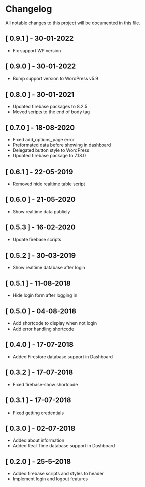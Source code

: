 # Changelog

All notable changes to this project will be documented in this file.

## [ 0.9.1 ] - 30-01-2022

- Fix support WP version
## [ 0.9.0 ] - 30-01-2022

- Bump support version to WordPress v5.9

## [ 0.8.0 ] - 30-01-2021

- Updated firebase packages to 8.2.5
- Moved scripts to the end of body tag

## [ 0.7.0 ] - 18-08-2020

- Fixed add_options_page error
- Preformated data before showing in dashboard
- Delegated button style to WordPress
- Updated firebase package to 7.18.0

## [ 0.6.1 ] - 22-05-2019

- Removed hide realtime table script

## [ 0.6.0 ] - 21-05-2020

- Show realtime data publicly

## [ 0.5.3 ] - 16-02-2020

- Update firebase scripts

## [ 0.5.2 ] - 30-03-2019

- Show realtime database after login

## [ 0.5.1 ] - 11-08-2018

- Hide login form after logging in

## [ 0.5.0 ] - 04-08-2018

- Add shortcode to display when not login
- Add error handling shortcode

## [ 0.4.0 ] - 17-07-2018

- Added Firestore database support in Dashboard

## [ 0.3.2 ] - 17-07-2018

- Fixed firebase-show shortcode

## [ 0.3.1 ] - 17-07-2018

- Fixed getting credentials

## [ 0.3.0 ] - 02-07-2018

- Added about information
- Added Real Time database support in Dashboard

## [ 0.2.0 ] - 25-5-2018

- Added firebase scripts and styles to header
- Implement login and logout features
